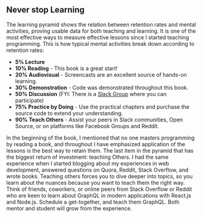 ## Never stop Learning

The learning pyramid shows the relation between retention rates and mental activities, proving usable data for both teaching and learning. It is one of the most effective ways to measure effective lessons since I started teaching programming. This is how typical mental activities break down according to retention rates:

* **5% Lecture**
* **10% Reading** - This book is a great start!
* **20% Audiovisual** - Screencasts are an excellent source of hands-on learning.
* **30% Demonstration** - Code was demonstrated throughout this book.
* **50% Discussion** (FYI: There is a [Slack Group](https://slack-the-road-to-learn-react.wieruch.com/) where you can participate)
* **75% Practice by Doing** - Use the practical chapters and purchase the source code to extend your understanding.
* **90% Teach Others** - Assist your peers in Slack communities, Open Source, or on platforms like Facebook Groups and Reddit.

In the beginning of the book, I mentioned that no one masters programming by reading a book, and throughout I have emphasized application of the lessons is the best way to retain them. The last item in the pyramid that has the biggest return of investment: teaching Others. I had the same experience when I started blogging about my experiences in web development, answered questions on Quora, Reddit, Stack Overflow, and wrote books. Teaching others forces you to dive deeper into topics, so you learn about the nuances because you want to teach them the right way. Think of friends, coworkers, or online peers from Stack Overflow or Reddit who are keen to learn about GraphQL in modern applications with React.js and Node.js. Schedule a get-together, and teach them GraphQL. Both mentor and student will grow from the experience.
